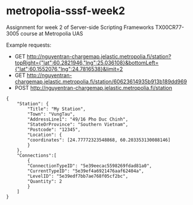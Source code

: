 # metropolia-sssf-week2
Assignment for week 2 of Server-side Scripting Frameworks TX00CR77-3005 course at Metropolia UAS

Example requests:

* GET http://nguyentran-chargemap.jelastic.metropolia.fi/station?topRight={"lat":60.2821946,"lng":25.036108}&bottomLeft={"lat":60.1552076,"lng":24.7816538}&limit=2
* GET http://nguyentran-chargemap.jelastic.metropolia.fi/station/60623614935b913b189dd969
* POST http://nguyentran-chargemap.jelastic.metropolia.fi/station
```
{
    "Station": {
        "Title": "My Station",
        "Town": "VungTau",
        "AddressLine1": "49/16 Pho Duc Chinh",
        "StateOrProvince": "Southern Vietnam",
        "Postcode": "12345",
        "Location": {
        "coordinates": [24.77772323548868, 60.203353130088146]
        }
    },
    "Connections":[
        {
        "ConnectionTypeID": "5e39eecac5598269fdad81a0",
        "CurrentTypeID": "5e39ef4a6921476aaf62404a",
        "LevelID": "5e39edf7bb7ae768f05cf2bc",
        "Quantity": 2
        }
    ]
}
```